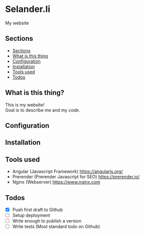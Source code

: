 # Selander.li
My website

## Sections

- [Sections](#sections)
- [What is this thing](#what-is-this-thing)
- [Configuration](#configuration)
- [Installation](#installation)
- [Tools used](#tools-used)
- [Todos](#todos)

## What is this thing?

This is my website!  
Goal is to describe me and my _code_.

## Configuration

## Installation

## Tools used

- Angular (Javascript Framework) https://angularjs.org/
- Prerender (Prerender Javascript for SEO) https://prerender.io/
- Nginx (Webserver) https://www.nginx.com

## Todos

- [x] Push first draft to Github
- [ ] Setup deployment
- [ ] Write enough to publish a version
- [ ] Write tests (Most standard todo on Github)
